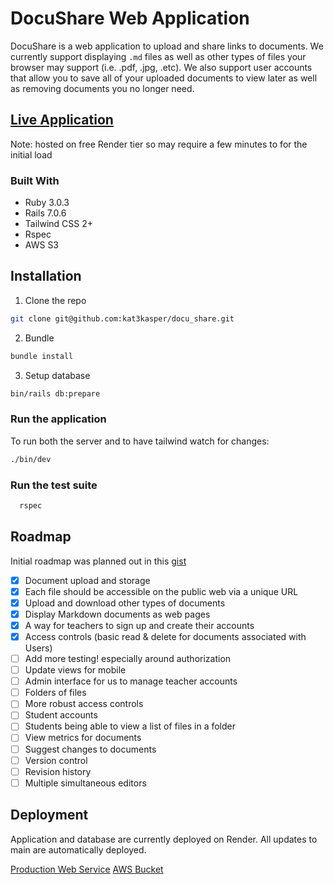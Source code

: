 # DocuShare Web Application

DocuShare is a web application to upload and share links to documents. We currently support displaying `.md` files as well as other types of files your browser may support (i.e. .pdf, .jpg, .etc). We also support user accounts that allow you to save all of your uploaded documents to view later as well as removing documents you no longer need.

## [Live Application](https://docu-share.onrender.com/)
Note: hosted on free Render tier so may require a few minutes to for the initial load

### Built With
- Ruby 3.0.3
- Rails 7.0.6
- Tailwind CSS 2+
- Rspec
- AWS S3

## Installation
1. Clone the repo
  ```sh
  git clone git@github.com:kat3kasper/docu_share.git
  ```
2. Bundle
  ```sh
  bundle install
  ```
3. Setup database
  ```sh
  bin/rails db:prepare
  ```

### Run the application
To run both the server and to have tailwind watch for changes:
```sh
./bin/dev
```

### Run the test suite
  ```sh
    rspec
  ```

## Roadmap

Initial roadmap was planned out in this [gist](https://gist.github.com/kat3kasper/bd7abeada54e9eb94c560b22307e3a1b)

- [X] Document upload and storage
- [X] Each file should be accessible on the public web via a unique URL
- [X] Upload and download other types of documents
- [X] Display Markdown documents as web pages
- [X] A way for teachers to sign up and create their accounts
- [X] Access controls (basic read & delete for documents associated with Users)
- [ ] Add more testing! especially around authorization
- [ ] Update views for mobile
- [ ] Admin interface for us to manage teacher accounts
- [ ] Folders of files
- [ ] More robust access controls
- [ ] Student accounts
- [ ] Students being able to view a list of files in a folder
- [ ] View metrics for documents
- [ ] Suggest changes to documents
- [ ] Version control
- [ ] Revision history
- [ ] Multiple simultaneous editors

## Deployment
Application and database are currently deployed on Render. All updates to main are automatically deployed.

[Production Web Service](https://dashboard.render.com/web/srv-cj3bj86nqql8v0fktkqg)
[AWS Bucket](https://s3.console.aws.amazon.com/s3/buckets/docu-share-production?region=us-west-1&tab=objects)
